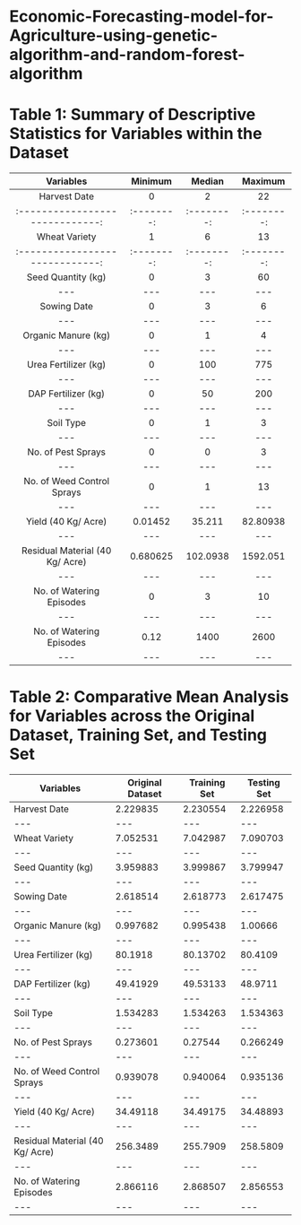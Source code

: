# Economic-Forecasting-model-for-Agriculture-using-genetic-algorithm-and-random-forest-algorithm

# Table 1: Summary of Descriptive Statistics for Variables within the Dataset
|Variables                       | Minimum  | Median   | Maximum |
|:-----------------------------:|:--------:|:--------:|:--------:|
|Harvest Date                    | 0        | 2        | 22 |
|:-----------------------------:|:--------:|:--------:|:--------:|
Wheat Variety                   | 1        | 6        | 13 
|:-----------------------------:|:--------:|:--------:|:--------:|
Seed Quantity (kg)              | 0        | 3        | 60 
---                             | ---      | ---      | ---
Sowing Date                     | 0        | 3        | 6  
---                             | ---      | ---      | ---
Organic Manure (kg)             | 0        | 1        | 4  
---                             | ---      | ---      | ---
Urea Fertilizer (kg)            | 0        | 100      | 775
---                             | ---      | ---      | ---
DAP Fertilizer (kg)             | 0        | 50       | 200
---                             | ---      | ---      | ---
Soil Type                       | 0        | 1        | 3  
---                             | ---      | ---      | ---
No. of Pest Sprays              | 0        | 0        | 3  
---                             | ---      | ---      | ---
No. of Weed Control Sprays      | 0        | 1        | 13 
---                             | ---      | ---      | ---
Yield (40 Kg/ Acre)             | 0.01452  | 35.211   | 82.80938
---                             | ---      | ---      | ---
Residual Material (40 Kg/ Acre) | 0.680625 | 102.0938 | 1592.051
---                             | ---      | ---      | ---
No. of Watering Episodes        | 0        | 3        | 10 
---                             | ---      | ---      | ---
No. of Watering Episodes        | 0.12     | 1400     | 2600
---                             | ---      | ---      | ---

# Table 2: Comparative Mean Analysis for Variables across the Original Dataset, Training Set, and Testing Set
Variables                       | Original Dataset | Training Set | Testing Set
---                             | ---              | ---          | ---
Harvest Date                    | 2.229835         | 2.230554     | 2.226958
---                             | ---              | ---          | ---
Wheat Variety                   | 7.052531         | 7.042987     | 7.090703
---                             | ---              | ---          | ---
Seed Quantity (kg)              | 3.959883         | 3.999867     | 3.799947
---                             | ---              | ---          | ---
Sowing Date                     | 2.618514         | 2.618773     | 2.617475
---                             | ---              | ---          | ---
Organic Manure (kg)             | 0.997682         | 0.995438     | 1.00666
---                             | ---              | ---          | ---
Urea Fertilizer (kg)            | 80.1918          | 80.13702     | 80.4109
---                             | ---              | ---          | ---
DAP Fertilizer (kg)             | 49.41929         | 49.53133     | 48.9711
---                             | ---              | ---          | ---
Soil Type                       | 1.534283         | 1.534263     | 1.534363
---                             | ---              | ---          | ---
No. of Pest Sprays              | 0.273601         | 0.27544      | 0.266249
---                             | ---              | ---          | ---
No. of Weed Control Sprays      | 0.939078         | 0.940064     | 0.935136
---                             | ---              | ---          | ---
Yield (40 Kg/ Acre)             | 34.49118         | 34.49175     | 34.48893
---                             | ---              | ---          | ---
Residual Material (40 Kg/ Acre) | 256.3489         | 255.7909     | 258.5809
---                             | ---              | ---          | ---
No. of Watering Episodes        | 2.866116         | 2.868507     | 2.856553
---                             | ---              | ---          | ---

